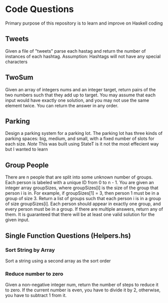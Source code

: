 # Code Questions

Primary purpose of this repository is to learn and improve on Haskell coding

## Tweets

Given a file of "tweets" parse each hastag and return the number of instances of each hashtag.
Assumption: Hashtags will not have any special characters

## TwoSum

Given an array of integers nums and an integer target, return pairs of the two numbers such that they add up to target.
You may assume that each input would have exactly one solution, and you may not use the same element twice.
You can return the answer in any order.

## Parking

Design a parking system for a parking lot. The parking lot has three kinds of parking spaces: big, medium, and small, with a fixed number of slots for each size.
*Note* This was built using StateT is it not the most effecient way but I wanted to learn

## Group People

There are n people that are split into some unknown number of groups. Each person is labeled with a unique ID from 0 to n - 1.
You are given an integer array groupSizes, where groupSizes[i] is the size of the group that person i is in. For example, if groupSizes[1] = 3, then person 1 must be in a group of size 3.
Return a list of groups such that each person i is in a group of size groupSizes[i].
Each person should appear in exactly one group, and every person must be in a group. If there are multiple answers, return any of them. It is guaranteed that there will be at least one valid solution for the given input.

## Single Function Questions (Helpers.hs)

### Sort String by Array
Sort a string using a second array as the sort order

### Reduce number to zero
Given a non-negative integer num, return the number of steps to reduce it to zero. If the current number is even, you have to divide it by 2, otherwise, you have to subtract 1 from it.
